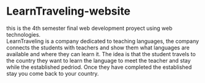 # LearnTraveling-website
this is the 4th semester  final web development proyect using web technologies.  
LearnTraveling is a company dedicated to teaching languages, the company connects the students with teachers and show them what languages are available and where they 
can learn it. The idea is that the student travels to the country they want to learn the language to meet the teacher and stay while the established pedriod.
Once they have completed the established stay you come back to your country.
